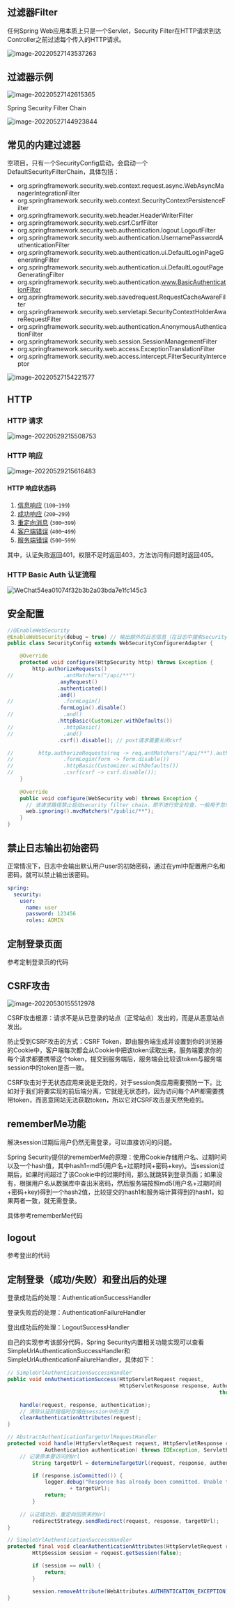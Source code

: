 ## 过滤器Filter

任何Spring Web应用本质上只是一个Servlet，Security Filter在HTTP请求到达Controller之前过滤每个传入的HTTP请求。

![image-20220527143537263](https://cdn.jsdelivr.net/gh/YuanAaron/BlogImage@master//2022/image-20220527143537263.png)

## 过滤器示例

![image-20220527142615365](https://cdn.jsdelivr.net/gh/YuanAaron/BlogImage@master//2022/image-20220527142615365.png)

Spring Security Filter Chain

![image-20220527144923844](https://cdn.jsdelivr.net/gh/YuanAaron/BlogImage@master//2022/image-20220527144923844.png)

## 常见的内建过滤器

空项目，只有一个SecurityConfig启动，会启动一个DefaultSecurityFilterChain，具体包括：

+ org.springframework.security.web.context.request.async.WebAsyncManagerIntegrationFilter
+ org.springframework.security.web.context.SecurityContextPersistenceFilter
+ org.springframework.security.web.header.HeaderWriterFilter
+ org.springframework.security.web.csrf.CsrfFilter
+ org.springframework.security.web.authentication.logout.LogoutFilter
+ org.springframework.security.web.authentication.UsernamePasswordAuthenticationFilter
+ org.springframework.security.web.authentication.ui.DefaultLoginPageGeneratingFilter
+ org.springframework.security.web.authentication.ui.DefaultLogoutPageGeneratingFilter
+ org.springframework.security.web.authentication.www.BasicAuthenticationFilter
+ org.springframework.security.web.savedrequest.RequestCacheAwareFilter
+ org.springframework.security.web.servletapi.SecurityContextHolderAwareRequestFilter
+ org.springframework.security.web.authentication.AnonymousAuthenticationFilter
+ org.springframework.security.web.session.SessionManagementFilter
+ org.springframework.security.web.access.ExceptionTranslationFilter
+ org.springframework.security.web.access.intercept.FilterSecurityInterceptor

![image-20220527154221577](https://cdn.jsdelivr.net/gh/YuanAaron/BlogImage@master//2022/image-20220527154221577.png)

## HTTP 

### HTTP 请求

![image-20220529215508753](https://cdn.jsdelivr.net/gh/YuanAaron/BlogImage@master//2022/image-20220529215508753.png)

### HTTP 响应

![image-20220529215616483](https://cdn.jsdelivr.net/gh/YuanAaron/BlogImage@master//2022/image-20220529215616483.png)

#### HTTP 响应状态码

1. [信息响应](https://developer.mozilla.org/zh-CN/docs/Web/HTTP/status#信息响应) (`100`–`199`)
2. [成功响应](https://developer.mozilla.org/zh-CN/docs/Web/HTTP/status#成功响应) (`200`–`299`)
3. [重定向消息](https://developer.mozilla.org/zh-CN/docs/Web/HTTP/status#重定向消息) (`300`–`399`)
4. [客户端错误](https://developer.mozilla.org/zh-CN/docs/Web/HTTP/status#客户端错误响应) (`400`–`499`)
5. [服务端错误](https://developer.mozilla.org/zh-CN/docs/Web/HTTP/status#服务端错误响应) (`500`–`599`)

其中，认证失败返回401，权限不足时返回403，方法访问有问题时返回405。

### HTTP Basic Auth 认证流程

![WeChat54ea01074f32b3b2a03bda7e1fc145c3](https://cdn.jsdelivr.net/gh/YuanAaron/BlogImage@master//2022/WeChat54ea01074f32b3b2a03bda7e1fc145c3.png)

## 安全配置

```java
//@EnableWebSecurity
@EnableWebSecurity(debug = true) // 输出额外的日志信息（在日志中搜索security debugger即可）
public class SecurityConfig extends WebSecurityConfigurerAdapter {

    @Override
    protected void configure(HttpSecurity http) throws Exception {
        http.authorizeRequests()
//                .antMatchers("/api/**")
                .anyRequest()
                .authenticated()
                .and()
//                .formLogin()
                .formLogin().disable()
//                .and()
                .httpBasic(Customizer.withDefaults())
//                .httpBasic()
//                .and()
                .csrf().disable(); // post请求需要关闭csrf

//        http.authorizeRequests(req -> req.antMatchers("/api/**").authenticated())
//                .formLogin(form -> form.disable())
//                .httpBasic(Customizer.withDefaults())
//                .csrf(csrf -> csrf.disable());
    }
  
    @Override
    public void configure(WebSecurity web) throws Exception {
      // 该请求路径禁止启动security filter chain，即不进行安全检查，一般用于忽略静态资源
      web.ignoring().mvcMatchers("/public/**");
    }
}
```

## 禁止日志输出初始密码

正常情况下，日志中会输出默认用户user的初始密码，通过在yml中配置用户名和密码，就可以禁止输出该密码。

```yml
spring:
  security:
    user:
      name: user
      password: 123456
      roles: ADMIN
```

## 定制登录页面

参考定制登录页的代码

## CSRF攻击

![image-20220530155512978](https://cdn.jsdelivr.net/gh/YuanAaron/BlogImage@master//2022/image-20220530155512978.png)

CSRF攻击根源：请求不是从已登录的站点（正常站点）发出的，而是从恶意站点发出。

防止受到CSRF攻击的方式：CSRF Token，即由服务端生成并设置到你的浏览器的Cookie中，客户端每次都会从Cookie中把该token读取出来，服务端要求你的每个请求都要携带这个token，提交到服务端后，服务端会比较该token与服务端session中的token是否一致。

CSRF攻击对于无状态应用来说是无效的，对于session类应用需要预防一下。比如对于我们将要实现的前后端分离，它就是无状态的，因为访问每个API都需要携带token，而恶意网站无法获取token，所以它对CSRF攻击是天然免疫的。

## rememberMe功能

解决session过期后用户仍然无需登录，可以直接访问的问题。

Spring Security提供的rememberMe的原理：使用Cookie存储用户名、过期时间以及一个hash值，其中hash1=md5(用户名+过期时间+密码+key)。当session过期后，如果时间超过了该Cookie中的过期时间，那么就跳转到登录页面；如果没有，根据用户名从数据库中查出米密码，然后服务端按照md5(用户名+过期时间+密码+key)得到一个hash2值，比较提交的hash1和服务端计算得到的hash1，如果两者一致，就无需登录。

具体参考rememberMe代码

## logout

参考登出的代码

## 定制登录（成功/失败）和登出后的处理

登录成功后的处理：AuthenticationSuccessHandler

登录失败后的处理：AuthenticationFailureHandler

登出成功后的处理：LogoutSuccessHandler

自己的实现参考该部分代码，Spring Security内置相关功能实现可以查看SimpleUrlAuthenticationSuccessHandler和SimpleUrlAuthenticationFailureHandler，具体如下：

```java
// SimpleUrlAuthenticationSuccessHandler
public void onAuthenticationSuccess(HttpServletRequest request,
                                    HttpServletResponse response, Authentication authentication)
    																throws IOException, ServletException {

    handle(request, response, authentication);
  	// 清除认证阶段临时存储在session中的东西
    clearAuthenticationAttributes(request);
}

// AbstractAuthenticationTargetUrlRequestHandler
protected void handle(HttpServletRequest request, HttpServletResponse response,
			Authentication authentication) throws IOException, ServletException {
  	// 记录原本要访问的Url
		String targetUrl = determineTargetUrl(request, response, authentication);

		if (response.isCommitted()) {
			logger.debug("Response has already been committed. Unable to redirect to "
					+ targetUrl);
			return;
		}
		
  	// 认证成功后，重定向回原来的Url
		redirectStrategy.sendRedirect(request, response, targetUrl);
}

// SimpleUrlAuthenticationSuccessHandler
protected final void clearAuthenticationAttributes(HttpServletRequest request) {
		HttpSession session = request.getSession(false);

		if (session == null) {
			return;
		}

		session.removeAttribute(WebAttributes.AUTHENTICATION_EXCEPTION);
}
```







